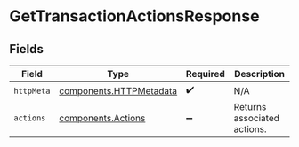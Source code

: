 # GetTransactionActionsResponse


## Fields

| Field                                                              | Type                                                               | Required                                                           | Description                                                        |
| ------------------------------------------------------------------ | ------------------------------------------------------------------ | ------------------------------------------------------------------ | ------------------------------------------------------------------ |
| `httpMeta`                                                         | [components.HTTPMetadata](../../models/components/httpmetadata.md) | :heavy_check_mark:                                                 | N/A                                                                |
| `actions`                                                          | [components.Actions](../../models/components/actions.md)           | :heavy_minus_sign:                                                 | Returns associated actions.                                        |